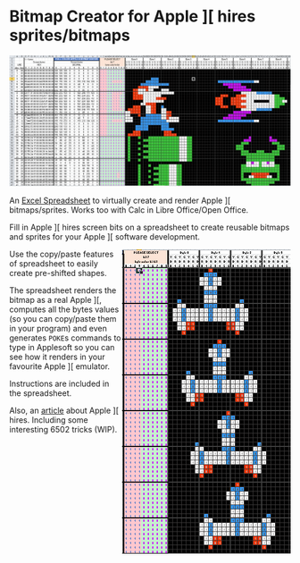 # Bitmap Creator for Apple ]\[ hires sprites/bitmaps
![title](img/bitmap_creator_example.png)

An [Excel Spreadsheet](https://github.com/tilleul/apple2/tree/master/tools/bitmap%20editor/src) to virtually create and render Apple ]\[ bitmaps/sprites. Works too with Calc in Libre Office/Open Office.

Fill in Apple ]\[ hires screen bits on a spreadsheet to create reusable bitmaps and sprites for your Apple ]\[ software development. 

<img src="img/bitmap_creator_preshifted.png" align=right>Use the copy/paste features of spreadsheet to easily create pre-shifted shapes. 

The spreadsheet renders the bitmap as a real Apple ]\[, computes all the bytes values (so you can copy/paste them in your program) and even generates `POKE`s commands to type in Applesoft so you can see how it renders in your favourite Apple ]\[ emulator.

Instructions are included in the spreadsheet.

Also, an [article](apple2_hires.md) about Apple ]\[ hires. Including some interesting 6502 tricks (WIP).
